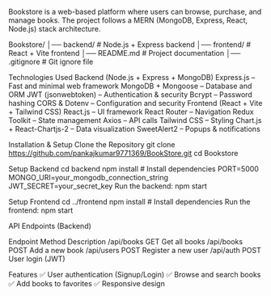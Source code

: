 Bookstore is a web-based platform where users can browse, purchase, and manage books. The project follows a MERN (MongoDB, Express, React, Node.js) stack architecture.

Bookstore/
│── backend/        # Node.js + Express backend
│── frontend/       # React + Vite frontend
│── README.md       # Project documentation
│── .gitignore      # Git ignore file

  Technologies Used
Backend (Node.js + Express + MongoDB)
Express.js – Fast and minimal web framework
MongoDB + Mongoose – Database and ORM
JWT (jsonwebtoken) – Authentication & security
Bcrypt – Password hashing
CORS & Dotenv – Configuration and security
Frontend (React + Vite + Tailwind CSS)
React.js – UI framework
React Router – Navigation
Redux Toolkit – State management
Axios – API calls
Tailwind CSS – Styling
Chart.js + React-Chartjs-2 – Data visualization
SweetAlert2 – Popups & notifications


Installation & Setup
Clone the Repository
git clone https://github.com/pankajkumar9771369/BookStore.git
cd Bookstore


Setup Backend
cd backend
npm install  # Install dependencies
PORT=5000
MONGO_URI=your_mongodb_connection_string
JWT_SECRET=your_secret_key
Run the backend:
   npm start


 Setup Frontend
cd ../frontend
npm install  # Install dependencies
Run the frontend: 
   npm start


   
API Endpoints (Backend)

Endpoint	Method	Description
/api/books	GET	Get all books
/api/books	POST	Add a new book
/api/users	POST	Register a new user
/api/auth	POST	User login (JWT)


Features
✅ User authentication (Signup/Login)
✅ Browse and search books
✅ Add books to favorites
✅ Responsive design
